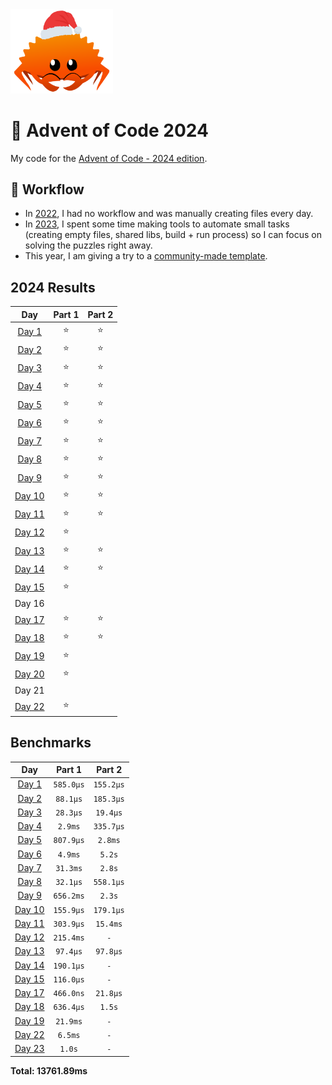 <img src="./.assets/christmas_ferris.png" width="164">

# 🎄 Advent of Code 2024

My code for the [Advent of Code - 2024 edition](https://adventofcode.com/2024).

## 💼 Workflow

- In [2022](https://github.com/coko7/aoc-2022), I had no workflow and was manually creating files every day.
- In [2023](https://github.com/coko7/aoc-2023), I spent some time making tools to automate small tasks (creating empty files, shared libs, build + run process) so I can focus on solving the puzzles right away.
- This year, I am giving a try to a [community-made template](https://github.com/fspoettel/advent-of-code-rust).

<!--- advent_readme_stars table --->
## 2024 Results

| Day | Part 1 | Part 2 |
| :---: | :---: | :---: |
| [Day 1](https://adventofcode.com/2024/day/1)   | ⭐ | ⭐ |
| [Day 2](https://adventofcode.com/2024/day/2)   | ⭐ | ⭐ |
| [Day 3](https://adventofcode.com/2024/day/3)   | ⭐ | ⭐ |
| [Day 4](https://adventofcode.com/2024/day/4)   | ⭐ | ⭐ |
| [Day 5](https://adventofcode.com/2024/day/5)   | ⭐ | ⭐ |
| [Day 6](https://adventofcode.com/2024/day/6)   | ⭐ | ⭐ |
| [Day 7](https://adventofcode.com/2024/day/7)   | ⭐ | ⭐ |
| [Day 8](https://adventofcode.com/2024/day/8)   | ⭐ | ⭐ |
| [Day 9](https://adventofcode.com/2024/day/9)   | ⭐ | ⭐ |
| [Day 10](https://adventofcode.com/2024/day/10) | ⭐ | ⭐ |
| [Day 11](https://adventofcode.com/2024/day/11) | ⭐ | ⭐ |
| [Day 12](https://adventofcode.com/2024/day/12) | ⭐ |    |
| [Day 13](https://adventofcode.com/2024/day/13) | ⭐ | ⭐ |
| [Day 14](https://adventofcode.com/2024/day/14) | ⭐ | ⭐ |
| [Day 15](https://adventofcode.com/2024/day/15) | ⭐ |    |
| Day 16                                         |    |    |
| [Day 17](https://adventofcode.com/2024/day/17) | ⭐ | ⭐ |
| [Day 18](https://adventofcode.com/2024/day/18) | ⭐ | ⭐ |
| [Day 19](https://adventofcode.com/2024/day/19) | ⭐ |    |
| [Day 20](https://adventofcode.com/2024/day/20) | ⭐ |    |
| Day 21                                         |    |    |
| [Day 22](https://adventofcode.com/2024/day/22) | ⭐ |    |
<!--- advent_readme_stars table --->

<!--- benchmarking table --->
## Benchmarks

| Day | Part 1 | Part 2 |
| :---: | :---: | :---:  |
| [Day 1](./src/bin/01.rs) | `585.0µs` | `155.2µs` |
| [Day 2](./src/bin/02.rs) | `88.1µs` | `185.3µs` |
| [Day 3](./src/bin/03.rs) | `28.3µs` | `19.4µs` |
| [Day 4](./src/bin/04.rs) | `2.9ms` | `335.7µs` |
| [Day 5](./src/bin/05.rs) | `807.9µs` | `2.8ms` |
| [Day 6](./src/bin/06.rs) | `4.9ms` | `5.2s` |
| [Day 7](./src/bin/07.rs) | `31.3ms` | `2.8s` |
| [Day 8](./src/bin/08.rs) | `32.1µs` | `558.1µs` |
| [Day 9](./src/bin/09.rs) | `656.2ms` | `2.3s` |
| [Day 10](./src/bin/10.rs) | `155.9µs` | `179.1µs` |
| [Day 11](./src/bin/11.rs) | `303.9µs` | `15.4ms` |
| [Day 12](./src/bin/12.rs) | `215.4ms` | `-` |
| [Day 13](./src/bin/13.rs) | `97.4µs` | `97.8µs` |
| [Day 14](./src/bin/14.rs) | `190.1µs` | `-` |
| [Day 15](./src/bin/15.rs) | `116.0µs` | `-` |
| [Day 17](./src/bin/17.rs) | `466.0ns` | `21.8µs` |
| [Day 18](./src/bin/18.rs) | `636.4µs` | `1.5s` |
| [Day 19](./src/bin/19.rs) | `21.9ms` | `-` |
| [Day 22](./src/bin/22.rs) | `6.5ms` | `-` |
| [Day 23](./src/bin/23.rs) | `1.0s` | `-` |

**Total: 13761.89ms**
<!--- benchmarking table --->
